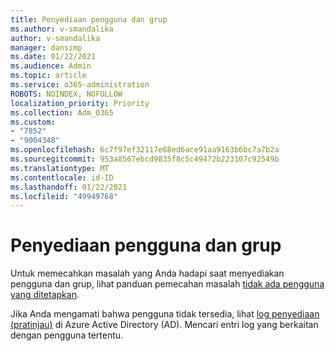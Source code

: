 ```yaml
---
title: Penyediaan pengguna dan grup
ms.author: v-smandalika
author: v-smandalika
manager: dansimp
ms.date: 01/22/2021
ms.audience: Admin
ms.topic: article
ms.service: o365-administration
ROBOTS: NOINDEX, NOFOLLOW
localization_priority: Priority
ms.collection: Adm_O365
ms.custom:
- "7852"
- "9004348"
ms.openlocfilehash: 6c7f97ef32117e68ed6ace91aa9163b6bc7a7b2a
ms.sourcegitcommit: 953a8567ebcd9835f8c5c49472b223107c92549b
ms.translationtype: MT
ms.contentlocale: id-ID
ms.lasthandoff: 01/22/2021
ms.locfileid: "49949768"
---
```

# <a name="provisioning-users-and-groups"></a>Penyediaan pengguna dan grup

Untuk memecahkan masalah yang Anda hadapi saat menyediakan pengguna dan grup, lihat panduan pemecahan masalah [tidak ada pengguna yang ditetapkan](https://docs.microsoft.com/azure/active-directory/app-provisioning/application-provisioning-config-problem-no-users-provisioned).

Jika Anda mengamati bahwa pengguna tidak tersedia, lihat [log penyediaan (pratinjau)](https://docs.microsoft.com/azure/active-directory/reports-monitoring/concept-provisioning-logs) di Azure Active Directory (AD). Mencari entri log yang berkaitan dengan pengguna tertentu.

